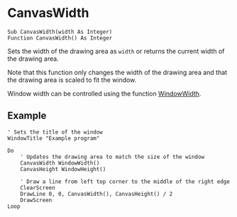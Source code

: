 <!--window-->
CanvasWidth
============

```eppabasic
Sub CanvasWidth(width As Integer)
Function CanvasWidth() As Integer
```

Sets the width of the drawing area as `width` or returns the current width of
the drawing area.

Note that this function only changes the width of the drawing area and
that the drawing area is scaled to fit the window.

Window width can be controlled using the function [WindowWidth](manual:windowheight).

Example
----------
```eppabasic
' Sets the title of the window
WindowTitle "Example program"

Do
    ' Updates the drawing area to match the size of the window
    CanvasWidth WindowWidth()
    CanvasHeight WindowHeight()

    ' Draw a line from left top corner to the middle of the right edge
    ClearScreen
    DrawLine 0, 0, CanvasWidth(), CanvasHeight() / 2
    DrawScreen
Loop
```
